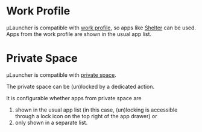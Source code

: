 # Work Profile

µLauncher is compatible with [work profile](https://www.android.com/enterprise/work-profile/), so apps like [Shelter](https://gitea.angry.im/PeterCxy/Shelter) can be used.
Apps from the work profile are shown in the usual app list.


# Private Space

µLauncher is compatible with [private space](https://source.android.com/docs/security/features/private-space).


The private space can be (un)locked by a dedicated action.

It is configurable whether apps from private space are

1. shown in the usual app list
    (in this case, (un)locking is accessible through a lock icon on the top right of the app drawer)
    or
2. only shown in a separate list.


